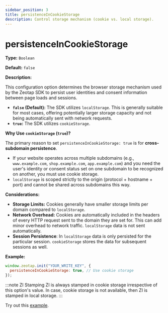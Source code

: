 ```yaml
---
sidebar_position: 3
title: persistenceInCookieStorage
description: Control storage mechanism (cookie vs. local storage).
---
```


# persistenceInCookieStorage

**Type:** `Boolean`

**Default:** `false`

**Description:**

This configuration option determines the browser storage mechanism used by the Zeotap SDK to persist user identities and consent information between page loads and sessions.

*   **`false` (Default):** The SDK utilizes `localStorage`. This is generally suitable for most cases, offering potentially larger storage capacity and not being automatically sent with network requests.
*   **`true`:** The SDK utilizes `cookieStorage`.

**Why Use `cookieStorage` (`true`)?**

The primary reason to set `persistenceInCookieStorage: true` is for **cross-subdomain persistence**.

*   If your website operates across multiple subdomains (e.g., `www.example.com`, `shop.example.com`, `app.example.com`) and you need the user's identity or consent status set on one subdomain to be recognized on another, you must use cookie storage.
*   `localStorage` is scoped strictly to the origin (protocol + hostname + port) and cannot be shared across subdomains this way.

**Considerations:**

*   **Storage Limits:** Cookies generally have smaller storage limits per domain compared to `localStorage`.
*   **Network Overhead:** Cookies are automatically included in the headers of every HTTP request sent to the domain they are set for. This can add minor overhead to network traffic. `localStorage` data is not sent automatically.
*   **Session Persistence**: In `localStorage` data is only persisted for the particular session. `cookieStorage` stores the data for subsequent sessions as well.

**Example:**

```javascript title="SDK Initialization for Cross-Subdomain Cookie Storage"
window.zeotap.init("YOUR_WRITE_KEY", {
  persistenceInCookieStorage: true, // Use cookie storage
});
```

:::note ZI Stamping
ZI is always stamped in cookie storage irrespective of this option's value. In case, cookie storage is not available, then ZI is stamped in local storage.
:::

Try out this <a href="https://github.com/rishabh-zeo/zeotap-web-sdk-docs/tree/master/my-docs/static/examples/configurations/persistenceInCookieStorage" target="_blank">example</a>. 